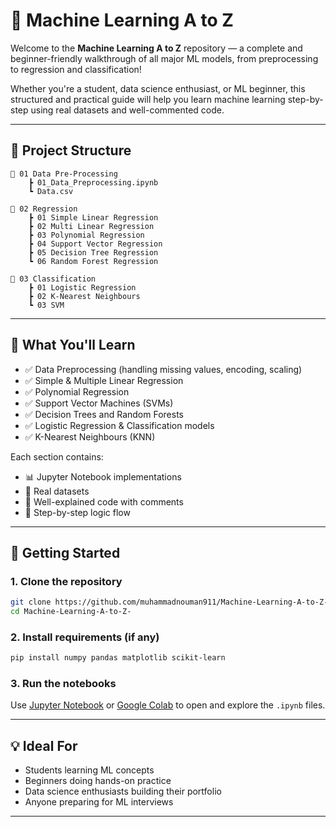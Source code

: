 
# 🤖 Machine Learning A to Z

Welcome to the **Machine Learning A to Z** repository — a complete and beginner-friendly walkthrough of all major ML models, from preprocessing to regression and classification!

Whether you're a student, data science enthusiast, or ML beginner, this structured and practical guide will help you learn machine learning step-by-step using real datasets and well-commented code.

---

## 📂 Project Structure

```
📁 01 Data Pre-Processing
    ┣ 01_Data_Preprocessing.ipynb
    ┗ Data.csv

📁 02 Regression
    ┣ 01 Simple Linear Regression
    ┣ 02 Multi Linear Regression
    ┣ 03 Polynomial Regression
    ┣ 04 Support Vector Regression
    ┣ 05 Decision Tree Regression
    ┗ 06 Random Forest Regression

📁 03 Classification
    ┣ 01 Logistic Regression
    ┣ 02 K-Nearest Neighbours
    ┗ 03 SVM
```


---

## 🧠 What You'll Learn

- ✅ Data Preprocessing (handling missing values, encoding, scaling)
- ✅ Simple & Multiple Linear Regression
- ✅ Polynomial Regression
- ✅ Support Vector Machines (SVMs)
- ✅ Decision Trees and Random Forests
- ✅ Logistic Regression & Classification models
- ✅ K-Nearest Neighbours (KNN)

Each section contains:
- 📊 Jupyter Notebook implementations  
- 🧪 Real datasets  
- 🧾 Well-explained code with comments  
- 📌 Step-by-step logic flow

---

## 🚀 Getting Started

### 1. Clone the repository
```bash
git clone https://github.com/muhammadnouman911/Machine-Learning-A-to-Z-.git
cd Machine-Learning-A-to-Z-
```

### 2. Install requirements (if any)
```bash
pip install numpy pandas matplotlib scikit-learn
```

### 3. Run the notebooks
Use [Jupyter Notebook](https://jupyter.org/) or [Google Colab](https://colab.research.google.com/) to open and explore the `.ipynb` files.

---

## 💡 Ideal For

- Students learning ML concepts
- Beginners doing hands-on practice
- Data science enthusiasts building their portfolio
- Anyone preparing for ML interviews

---


